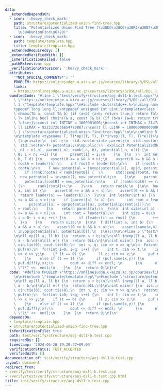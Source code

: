 ```yaml
---
data:
  _extendedDependsOn:
  - icon: ':heavy_check_mark:'
    path: structure/potentialized-union-find-tree.hpp
    title: "Potentialized Union Find Tree (\u30DD\u30C6\u30F3\u30B7\u30E3\u30EB\u3064\
      \u304DUnionFind\u6728)"
  - icon: ':heavy_check_mark:'
    path: template/template.hpp
    title: template/template.hpp
  _extendedRequiredBy: []
  _extendedVerifiedWith: []
  _isVerificationFailed: false
  _pathExtension: cpp
  _verificationStatusIcon: ':heavy_check_mark:'
  attributes:
    '*NOT_SPECIAL_COMMENTS*': ''
    PROBLEM: https://onlinejudge.u-aizu.ac.jp/courses/library/3/DSL/all/DSL_1_B
    links:
    - https://onlinejudge.u-aizu.ac.jp/courses/library/3/DSL/all/DSL_1_B
  bundledCode: "#line 1 \"test/verify/structure/aoj-dsl1-b.test.cpp\"\n#define PROBLEM\
    \ \"https://onlinejudge.u-aizu.ac.jp/courses/library/3/DSL/all/DSL_1_B\"\n\n#line\
    \ 1 \"template/template.hpp\"\n#include <bits/stdc++.h>\nusing namespace std;\n\
    typedef long long ll;\ntypedef unsigned int uint;\ntemplate<class T> inline bool\
    \ chmax(T& a, const T& b) {if (a<b) {a=b; return true;} return false;}\ntemplate<class\
    \ T> inline bool chmin(T& a, const T& b) {if (b<a) {a=b; return true;} return\
    \ false;}\nconst int INTINF = 1000001000;\nconst int INTMAX = 2147483647;\nconst\
    \ ll LLMAX = 9223372036854775807;\nconst ll LLINF = 1000000000000000000;\n#line\
    \ 1 \"structure/potentialized-union-find-tree.hpp\"\n\n\n\n#line 5 \"structure/potentialized-union-find-tree.hpp\"\
    \n\ntemplate <typename T, T(*op)(T, T), T(*invop)(T, T), T(*e)()>\nstruct PotentializedUnionFindTree\
    \ {\nprivate:\n  int n;\n  std::vector<int> parent;\n  std::vector<int> rank;\n\
    \  std::vector<T> potential;\n\npublic:\n  explicit PotentializedUnionFindTree(int\
    \ _n) : n(_n), parent(_n), rank(_n, 0), potential(_n, e()) {\n    for (int i =\
    \ 0; i < n; ++i) {\n      parent[i] = i;\n    }\n  }\n  \n  int merge(int a, int\
    \ b, T d) {\n    assert(0 <= a && a < n);\n    assert(0 <= b && b < n);\n    int\
    \ rootA = leader(a);\n    int rootB = leader(b);\n\n    if (rootA == rootB) return\
    \ rootA;\n\n    T new_potential = invop(potential[a], op(d, potential[b]));\n\n\
    \    if (rank[rootA] < rank[rootB]) {  \n      std::swap(rootA, rootB);\n    \
    \  new_potential = invop(e(), new_potential);\n    }\n\n    parent[rootB] = rootA;\n\
    \    potential[rootB] = new_potential;\n\n    if (rank[rootA] == rank[rootB])\
    \ {\n      rank[rootA]++;\n    }\n\n    return rootA;\n  }\n\n  bool same(int\
    \ a, int b) {\n    assert(0 <= a && a < n);\n    assert(0 <= b && b < n);\n  \
    \  return leader(a) == leader(b);\n  }\n\n  int leader(int a) {\n    assert(0\
    \ <= a && a < n);\n    if (parent[a] != a) {\n      int root = leader(parent[a]);\n\
    \      potential[a] = op(potential[a], potential[parent[a]]);\n      parent[a]\
    \ = root;\n    }\n    return parent[a];\n  }\n\n  int size(int a) {\n    assert(0\
    \ <= a && a < n);\n    int root = leader(a);\n    int size = 0;\n    for (int\
    \ i = 0; i < n; ++i) {\n      if (leader(i) == root) {\n        ++size;\n    \
    \  }\n    }\n    return size;\n  }\n\n  T diff(int a, int b) {\n    assert(0 <=\
    \ a && a < n);\n    assert(0 <= b && b < n);\n    assert(same(a,b));\n    return\
    \ invop(potential[a], potential[b]);\n  }\n};\n\n\n#line 5 \"test/verify/structure/aoj-dsl1-b.test.cpp\"\
    \n\nll op(ll a, ll b) {\n  return a + b;\n}\n\nll invop(ll a, ll b) {\n  return\
    \ a - b;\n}\n\nll e() {\n  return 0LL;\n}\n\nint main() {\n  ios::sync_with_stdio(0);\
    \ cin.tie(0); cout.tie(0);\n  int n, q; cin >> n >> q;\n\n  PotentializedUnionFindTree<ll,op,invop,e>\
    \ puf(n);\n  for(int i=0; i<q; i++) {\n    int t; cin >> t;\n    int x, y; cin\
    \ >> x >> y;\n    if (t == 0) {\n      ll z; cin >> z;\n      puf.merge(x,y,-z);\n\
    \    }\n    else if (t == 1) {\n      if (puf.same(x,y)) {\n        ll diff =\
    \ puf.diff(y,x);\n        cout << diff << endl; \n      }\n      else cout <<\
    \ \"?\" <<  endl;\n    }\n  }\n  return 0;\n}\n"
  code: "#define PROBLEM \"https://onlinejudge.u-aizu.ac.jp/courses/library/3/DSL/all/DSL_1_B\"\
    \n\n#include \"template/template.hpp\"\n#include \"structure/potentialized-union-find-tree.hpp\"\
    \n\nll op(ll a, ll b) {\n  return a + b;\n}\n\nll invop(ll a, ll b) {\n  return\
    \ a - b;\n}\n\nll e() {\n  return 0LL;\n}\n\nint main() {\n  ios::sync_with_stdio(0);\
    \ cin.tie(0); cout.tie(0);\n  int n, q; cin >> n >> q;\n\n  PotentializedUnionFindTree<ll,op,invop,e>\
    \ puf(n);\n  for(int i=0; i<q; i++) {\n    int t; cin >> t;\n    int x, y; cin\
    \ >> x >> y;\n    if (t == 0) {\n      ll z; cin >> z;\n      puf.merge(x,y,-z);\n\
    \    }\n    else if (t == 1) {\n      if (puf.same(x,y)) {\n        ll diff =\
    \ puf.diff(y,x);\n        cout << diff << endl; \n      }\n      else cout <<\
    \ \"?\" <<  endl;\n    }\n  }\n  return 0;\n}\n"
  dependsOn:
  - template/template.hpp
  - structure/potentialized-union-find-tree.hpp
  isVerificationFile: true
  path: test/verify/structure/aoj-dsl1-b.test.cpp
  requiredBy: []
  timestamp: '2024-06-28 19:20:57+09:00'
  verificationStatus: TEST_ACCEPTED
  verifiedWith: []
documentation_of: test/verify/structure/aoj-dsl1-b.test.cpp
layout: document
redirect_from:
- /verify/test/verify/structure/aoj-dsl1-b.test.cpp
- /verify/test/verify/structure/aoj-dsl1-b.test.cpp.html
title: test/verify/structure/aoj-dsl1-b.test.cpp
---
```

